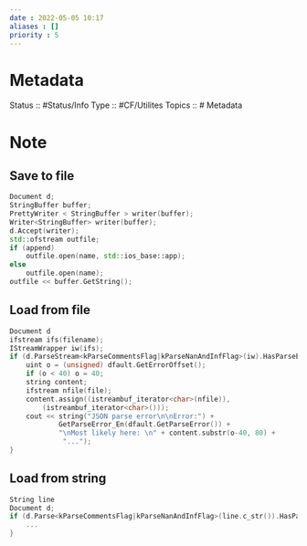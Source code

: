```yaml
---
date : 2022-05-05 10:17
aliases : []
priority : 5
---
```

# Metadata
Status :: #Status/Info 
Type :: #CF/Utilites
Topics :: # Metadata
# Note
## Save to file
```cpp
Document d;
StringBuffer buffer;
PrettyWriter < StringBuffer > writer(buffer);
Writer<StringBuffer> writer(buffer);
d.Accept(writer);
std::ofstream outfile;
if (append)
    outfile.open(name, std::ios_base::app);
else
    outfile.open(name);
outfile << buffer.GetString();
```
## Load from file
```c++
Document d
ifstream ifs(filename);
IStreamWrapper iw(ifs);
if (d.ParseStream<kParseCommentsFlag|kParseNanAndInfFlag>(iw).HasParseError()) {
	uint o = (unsigned) dfault.GetErrorOffset();
	if (o < 40) o = 40;
	string content;
	ifstream nfile(file);
	content.assign((istreambuf_iterator<char>(nfile)),
		(istreambuf_iterator<char>()));
    cout << string("JSON parse error\n\nError:") +
	        GetParseError_En(dfault.GetParseError()) +
            "\nMost likely here: \n" + content.substr(o-40, 80) +
             "...");
}
```
## Load from string
```cpp
String line
Document d;
if (d.Parse<kParseCommentsFlag|kParseNanAndInfFlag>(line.c_str()).HasParseError()) {
	...
}
```